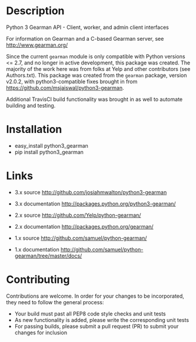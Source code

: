 Description
===========
Python 3 Gearman API - Client, worker, and admin client interfaces

For information on Gearman and a C-based Gearman server, see http://www.gearman.org/

Since the current `gearman` module is only compatible with Python versions <=
2.7, and no longer in active development, this package was created. 
The majority of the work here was from folks at Yelp and other 
contributors (see Authors.txt). This package was created from the `gearman` package,
version v2.0.2, with python3-compatible fixes brought in from 
https://github.com/msjaiswal/python3-gearman. 

Additional TravisCI build functionality was brought in as well to automate
building and testing. 

Installation
============
* easy_install python3_gearman
* pip install python3_gearman

Links
=====
* 3.x source <http://github.com/josiahmwalton/python3-gearman>
* 3.x documentation <http://packages.python.org/python3-gearman/>

* 2.x source <http://github.com/Yelp/python-gearman/>
* 2.x documentation <http://packages.python.org/gearman/>

* 1.x source <http://github.com/samuel/python-gearman/>
* 1.x documentation <http://github.com/samuel/python-gearman/tree/master/docs/>

Contributing
===========

Contributions are welcome. In order for your changes to be incorporated, they
need to follow the general process:
* Your build must past all PEP8 code style checks and unit tests
* As new functionality is added, please write the corresponding unit tests
* For passing builds, please submit a pull request (PR) to submit your
  changes for inclusion